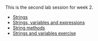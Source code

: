 This is the second lab session for week 2.

* [Strings](https://lisds.github.io/textbook/data-types/Strings)
* [Strings, variables and expressions](https://lisds.github.io/textbook/data-types/strings_and_variables)
* [String methods](https://lisds.github.io/textbook/data-types/String_Methods)
* [Strings and variables
  exercise](https://ds.lis.2i2c.cloud/hub/user-redirect/git-pull?repo=https%3A//github.com/lisds/strings_and_vars&subPath=strings_and_vars.ipynb)
